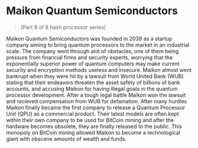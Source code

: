 # Maikon Quantum Semiconductors
> (Part 8 of 8 hash processor series)

Maikon Quantum Semiconductors was founded in 2039 as a startup company aiming to bring quantum processors to the market in an industrial scale. The company went through alot of obstacles, one of them being pressure from financial firms and security experts, worrying that the exponentially superior power of quantum computers may make current security and encryption methods useless and insecure. Maikon almost went bankrupt when they were hit by a lawsuit from World United Bank (WUB) stating that their endeavors threaten the asset safety of billions of bank accounts, and accusing Maikon for having illegal goals in the quantum processor development. After a tough legal battle Maikon won the lawsuit and recieved compensation from WUB for defamation. After many hurdles Maikon finally became the first company to release a Quantum Processor Unit (QPU) as a commercial product. Their latest models are often kept within their own company to be used for BitCoin mining and after the hardware becomes obsolete, they are finally released to the public. This monopoly on BitCoin mining allowed Maikon to become a technological giant with obscene amounts of wealth and funds.

